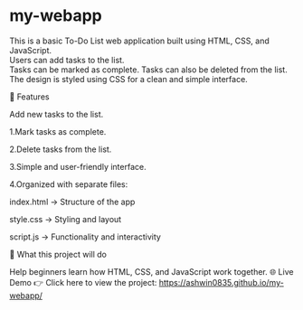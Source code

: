 # my-webapp
This is a basic To-Do List web application built using HTML, CSS, and JavaScript.  
Users can add tasks to the list.  
Tasks can be marked as complete. 
Tasks can also be deleted from the list.
The design is styled using CSS for a clean and simple interface.

🚀 Features

Add new tasks to the list.

1.Mark tasks as complete.

2.Delete tasks from the list.

3.Simple and user-friendly interface.

4.Organized with separate files:

index.html → Structure of the app

style.css → Styling and layout

script.js → Functionality and interactivity

🎯 What this project will do

Help beginners learn how HTML, CSS, and JavaScript work together.
🌐 Live Demo
👉 Click here to view the project: https://ashwin0835.github.io/my-webapp/


